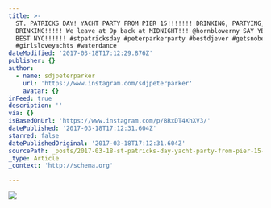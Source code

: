 ```yaml
---
title: >-
  ST. PATRICKS DAY! YACHT PARTY FROM PIER 15!!!!!!! DRINKING, PARTYING, MO
  DRINKING!!!!! We leave at 9p back at MIDNIGHT!!! @hornblowerny SAY YES TO THE
  BEST NYC!!!!!! #stpatricksday #peterparkerparty #bestdjever #getsnobetter
  #girlsloveyachts #waterdance
dateModified: '2017-03-18T17:12:29.876Z'
publisher: {}
author:
  - name: sdjpeterparker
    url: 'https://www.instagram.com/sdjpeterparker'
    avatar: {}
inFeed: true
description: ''
via: {}
isBasedOnUrl: 'https://www.instagram.com/p/BRxDT4XhXV3/'
datePublished: '2017-03-18T17:12:31.604Z'
starred: false
datePublishedOriginal: '2017-03-18T17:12:31.604Z'
sourcePath: _posts/2017-03-18-st-patricks-day-yacht-party-from-pier-15-drinking.md
_type: Article
_context: 'http://schema.org'

---
```

![](https://scontent.cdninstagram.com/t51.2885-15/s640x640/sh0.08/e35/17333519_1864885980435228_2370958424272797696_n.jpg)